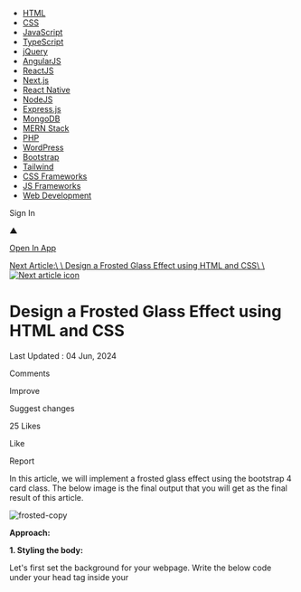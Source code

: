 - [HTML](https://www.geeksforgeeks.org/html-tutorial/)
- [CSS](https://www.geeksforgeeks.org/css-tutorial/)
- [JavaScript](https://www.geeksforgeeks.org/javascript/)
- [TypeScript](https://www.geeksforgeeks.org/typescript/)
- [jQuery](https://www.geeksforgeeks.org/jquery-tutorial/)
- [AngularJS](https://www.geeksforgeeks.org/angularjs/)
- [ReactJS](https://www.geeksforgeeks.org/react-tutorial/)
- [Next.js](https://www.geeksforgeeks.org/nextjs/)
- [React Native](https://www.geeksforgeeks.org/react-native/)
- [NodeJS](https://www.geeksforgeeks.org/nodejs/)
- [Express.js](https://www.geeksforgeeks.org/express-js/)
- [MongoDB](https://www.geeksforgeeks.org/mongodb-tutorial/)
- [MERN Stack](https://www.geeksforgeeks.org/mern-stack/)
- [PHP](https://www.geeksforgeeks.org/php-tutorial/)
- [WordPress](https://www.geeksforgeeks.org/wordpress-tutorial/)
- [Bootstrap](https://www.geeksforgeeks.org/bootstrap-5-introduction/)
- [Tailwind](https://www.geeksforgeeks.org/introduction-to-tailwind-css/)
- [CSS Frameworks](https://www.geeksforgeeks.org/css-framework/)
- [JS Frameworks](https://www.geeksforgeeks.org/javascript-libraries-and-frameworks/)
- [Web Development](https://www.geeksforgeeks.org/web-development/)

Sign In

▲

[Open In App](https://geeksforgeeksapp.page.link/?link=https://www.geeksforgeeks.org/design-a-frosted-glass-effect-using-html-and-css/?type%3Darticle%26id%3D555858&apn=free.programming.programming&isi=1641848816&ibi=org.geeksforgeeks.GeeksforGeeksDev&efr=1)

[Next Article:\\
\\
Design a Frosted Glass Effect using HTML and CSS\\
\\
![Next article icon](https://media.geeksforgeeks.org/auth-dashboard-uploads/ep_right.svg)](https://www.geeksforgeeks.org/design-a-frosted-glass-effect-using-html-and-css/)

# Design a Frosted Glass Effect using HTML and CSS

Last Updated : 04 Jun, 2024

Comments

Improve

Suggest changes

25 Likes

Like

Report

In this article, we will implement a frosted glass effect using the bootstrap 4 card class. The below image is the final output that you will get as the final result of this article.

![frosted-copy](https://media.geeksforgeeks.org/wp-content/uploads/20240604175327/frosted-copy.webp)

**Approach:**

**1\. Styling the body:**

Let's first set the background for your webpage. Write the below code under your head tag inside your <style> tag. If you have already set your background property (which you would have) then skip to the next section. If not, here you go.

CSS`
body {
     background-image: url('background.jpg');
     background-repeat: no-repeat;
     background-size: 100%;
     background-attachment: fixed;
}
`

#### [You can read about the above properties here](https://www.geeksforgeeks.org/css-background)

**2\. Frost glass card:**

Under the style tag, use the following code,

CSS`
.card {
      box-shadow: 0 0 5px 0 ;
      background: inherit;
      backdrop-filter: blur(10px);
      <!--margin: 100px; according to your need-->
}
`

So what do we have here,

- [**box-shadow**](https://www.geeksforgeeks.org/css-box-shadow-property) **:** This property is used to give a shadow-like effect to the frames of an element.
- [**background**](https://www.geeksforgeeks.org/css-background) **:** Use this to make the element transparent and have the same background as your webpage (in the body class its necessary to have "background-attachment: fixed,")
- [**backdrop-filter**](https://www.geeksforgeeks.org/css-backdrop-filter-property) **:** Use this to apply effects to the area behind an element. ( [Read this as well](https://www.geeksforgeeks.org/workaround-to-backdrop-filter-in-css)) Basically, this is the property that is reducing a lot of CSS styling here.
- [**margin**](https://www.geeksforgeeks.org/css-margins-padding) **:** Margin and padding are according to your need.

**Note:** There have been issues with Mozilla's browser Firefox and in cases, the backdrop-filter doesn't work properly, chrome and edge work fine.

**3\. <div> in body:**

HTML`
<body>
    <div class="container">
        <div class="card card-body" style="justify-content: center;">
            <!--Contents <h1 >_______</h1> -->
        </div>
    </div>
</body>
`

**Final Code:**

HTML`
<!DOCTYPE html>
<html lang="en">
<head>
    <link rel="stylesheet" href=
"https://stackpath.bootstrapcdn.com/bootstrap/4.5.2/css/bootstrap.min.css">
    <style>
        body {
            background-image: url(
"https://media.geeksforgeeks.org/wp-content/uploads/20200318142240/Bootstrap5.png");
            background-repeat: no-repeat;
            background-size: 100%;
            background-attachment: fixed;
        }

        h1 {
            color: white;
            height: 250px;
            display: flex;
            justify-content: center;
            align-items: center;
        }

        .card {
            top: 50%;
            box-shadow: 0 0 5px 0;
            background: inherit;
            backdrop-filter: blur(10px);
            margin: 100px;
            text-align: center;
        }
    </style>
</head>
<body>
    <div class="container">
        <div class="card card-body"
            style="justify-content: center;">
            <h1>GeeksforGeeks</h1>
        </div>
    </div>
</body>
</html>
`

```
<!DOCTYPE html>
```

```
<html lang="en">
```

```
​
```

```
<head>
```

```
    <link rel="stylesheet" href=
```

```
"https://stackpath.bootstrapcdn.com/bootstrap/4.5.2/css/bootstrap.min.css">
```

```
​
```

```
    <style>
```

```
        body {
```

```
            background-image: url(
```

```
"https://media.geeksforgeeks.org/wp-content/uploads/20200318142240/Bootstrap5.png");
```

```
            background-repeat: no-repeat;
```

```
            background-size: 100%;
```

```
            background-attachment: fixed;
```

```
        }
```

```

```

```
        h1 {
```

```
            color: white;
```

```
            height: 250px;
```

```
            display: flex;
```

```
            justify-content: center;
```

```
            align-items: center;
```

```
        }
```

```

```

```
        .card {
```

```
            top: 50%;
```

```
            box-shadow: 0 0 5px 0;
```

```
            background: inherit;
```

```
            backdrop-filter: blur(10px);
```

```
            margin: 100px;
```

```
            text-align: center;
```

```
        }
```

```
    </style>
```

```
</head>
```

```
​
```

```
<body>
```

```
​
```

```
    <div class="container">
```

```
        <div class="card card-body"
```

```
            style="justify-content: center;">
```

```
            <h1>GeeksforGeeks</h1>
```

```
        </div>
```

```
    </div>
```

```
</body>
```

```
​
```

```
</html>
```

**Output:**

![](https://media.geeksforgeeks.org/wp-content/cdn-uploads/20210211203420/frosted.png)

Comment


More info

[Advertise with us](https://www.geeksforgeeks.org/about/contact-us/?listicles)

[Next Article](https://www.geeksforgeeks.org/design-a-frosted-glass-effect-using-html-and-css/)

[Design a Frosted Glass Effect using HTML and CSS](https://www.geeksforgeeks.org/design-a-frosted-glass-effect-using-html-and-css/)

[![author](https://media.geeksforgeeks.org/auth/profile/onfyq0z4uiyitrfi0si7)](https://www.geeksforgeeks.org/user/kumar0rishav/)

[kumar0rishav](https://www.geeksforgeeks.org/user/kumar0rishav/)

Follow

25

Improve

Article Tags :

- [Technical Scripter](https://www.geeksforgeeks.org/category/technical-scripter/)
- [Web Technologies](https://www.geeksforgeeks.org/category/web-technologies/)
- [Web Templates](https://www.geeksforgeeks.org/category/web-technologies/web-templates/)
- [Technical Scripter 2020](https://www.geeksforgeeks.org/tag/technical-scripter-2020/)

### Similar Reads

[Design a Feedback Form using HTML and CSS\\
\\
\\
The article shows how to create the Feedback Form using HTML and CSS. A feedback form provides a structured way for users to share their opinions, suggestions, and concerns. These forms are essential for gathering feedback from users crucial for businesses and websites to understand user experiences\\
\\
3 min read](https://www.geeksforgeeks.org/design-a-feedback-form-using-html-and-css/)
[Design a Letter Hover Effect using HTML CSS and JavaScript\\
\\
\\
In this article, we will learn to implement the bouncing letter hover effect using simple HTML, CSS, and JavaScript. HTML is used to create the structure of the page, CSS is used to set the styling and JavaScript is used for animation. Approach to Create the Bouncing Letter Hover EffectHTML Code: To\\
\\
2 min read](https://www.geeksforgeeks.org/design-a-letter-hover-effect-using-html-css-and-javascript/)
[Design a Layered Image Page Template using HTML and CSS\\
\\
\\
The article provides a complete guide for creating a layered image layout using HTML and CSS. The Layered Image Page refers to a webpage design that contains layered structured visual elements using images. Here, the design contains two boxes with background images and some empty rounded boxes with\\
\\
3 min read](https://www.geeksforgeeks.org/design-a-layered-image-page-template-using-html-and-css/)
[How to Design Stitched Glowing Effect for Button using HTML and CSS ?\\
\\
\\
The stitched glowing effect is generally used in the design of classical or retro-themed websites. You can also call it a Denim effect if you use blue color for the effect as it looks similar to the classic original denim. It is one of the best effect to understand the concept of radial-gradient and\\
\\
1 min read](https://www.geeksforgeeks.org/how-to-design-stitched-glowing-effect-for-button-using-html-and-css/)
[Design a Image Hover Effect Color Transition template using HTML and CSS\\
\\
\\
The article uses HTML and CSS to create the template for an Image Hover Effect with Color Transition. This template adds an interactive element to your web design by smoothly transitioning colors when users hover over an image. You can create a dynamic effect that enhances visual engagement by utili\\
\\
2 min read](https://www.geeksforgeeks.org/design-a-image-hover-effect-color-transition-template-using-html-and-css/)
[Design Animated Google Loader using HTML and CSS\\
\\
\\
The Google Loader consists of 4 circles with blue, red, yellow, and green colors. You can easily create them using HTML and CSS, and animate them to move the same as in the final output. The animation is just translating the circle in the Y axis with .25s time delay. For non-stop and fluid animation\\
\\
2 min read](https://www.geeksforgeeks.org/design-animated-google-loader-using-html-and-css/)
[Design a Subscription Page using HTML and CSS\\
\\
\\
In this article, we will see how to design a Subscription Page using HTML and CSS. The subscription page is a popup that has an input field for email ID and a button to subscribe the newsletter. We create a card that have an input box and a submit button, enabling users to subscribe to any newslette\\
\\
2 min read](https://www.geeksforgeeks.org/design-a-subscription-page-using-html-and-css/)
[Design a Overlap Block Page Template using HTML and CSS\\
\\
\\
In this article, we will create an Overlap Block layout template using HTML & CSS. The Overlap Block Layout is a design concept where multiple elements or blocks on a webpage visually overlap with one another. This layout frequently uses CSS's z-index property to regulate the order in which item\\
\\
3 min read](https://www.geeksforgeeks.org/design-a-overlap-block-page-template-using-html-and-css/)
[Design a Offer Box With Ribbon template using HTML and CSS\\
\\
\\
To highlight special offers, discounts, or promotions, offer boxes with ribbons are a common graphic element seen in marketing and promotional materials. Usually, it is just a box or container with the offer inside that is decorated with ribbon to make it look festive and appealing. The ribbon serve\\
\\
3 min read](https://www.geeksforgeeks.org/design-a-offer-box-with-ribbon-template-using-html-and-css/)
[Design a Responsive Services Section Template using HTML and CSS\\
\\
\\
A Services Website plays a vital role in showcasing the different services that a particular company or any other contractor has to offer. In this article, we are going to build a services page, it will illustrate the different components of the services like the title, description, and learn more b\\
\\
4 min read](https://www.geeksforgeeks.org/design-a-responsive-services-section-template-using-html-and-css/)

Like25

We use cookies to ensure you have the best browsing experience on our website. By using our site, you
acknowledge that you have read and understood our
[Cookie Policy](https://www.geeksforgeeks.org/cookie-policy/) &
[Privacy Policy](https://www.geeksforgeeks.org/privacy-policy/)
Got It !


![Lightbox](https://www.geeksforgeeks.org/web-templates/design-a-frosted-glass-effect-using-html-and-css/)

Improvement

Suggest changes

Suggest Changes

Help us improve. Share your suggestions to enhance the article. Contribute your expertise and make a difference in the GeeksforGeeks portal.

![geeksforgeeks-suggest-icon](https://media.geeksforgeeks.org/auth-dashboard-uploads/suggestChangeIcon.png)

Create Improvement

Enhance the article with your expertise. Contribute to the GeeksforGeeks community and help create better learning resources for all.

![geeksforgeeks-improvement-icon](https://media.geeksforgeeks.org/auth-dashboard-uploads/createImprovementIcon.png)

Suggest Changes

min 4 words, max Words Limit:1000

## Thank You!

Your suggestions are valuable to us.

## What kind of Experience do you want to share?

[Interview Experiences](https://write.geeksforgeeks.org/posts-new?cid=e8fc46fe-75e7-4a4b-be3c-0c862d655ed0) [Admission Experiences](https://write.geeksforgeeks.org/posts-new?cid=82536bdb-84e6-4661-87c3-e77c3ac04ede) [Career Journeys](https://write.geeksforgeeks.org/posts-new?cid=5219b0b2-7671-40a0-9bda-503e28a61c31) [Work Experiences](https://write.geeksforgeeks.org/posts-new?cid=22ae3354-15b6-4dd4-a5b4-5c7a105b8a8f) [Campus Experiences](https://write.geeksforgeeks.org/posts-new?cid=c5e1ac90-9490-440a-a5fa-6180c87ab8ae) [Competitive Exam Experiences](https://write.geeksforgeeks.org/posts-new?cid=5ebb8fe9-b980-4891-af07-f2d62a9735f2)

Login Modal \| GeeksforGeeks

# Log in

New user ?Register Now

Continue with Google

or

Username or Email

Password

Remember me

Forgot Password

[iframe](https://www.google.com/recaptcha/api2/anchor?ar=1&k=6LexF0sUAAAAADiQjz9BMiSrqplrItl-tWYDSfWa&co=aHR0cHM6Ly93d3cuZ2Vla3Nmb3JnZWVrcy5vcmc6NDQz&hl=en&v=GUGrl5YkSwpBsxsF3eY665Ye&size=normal&cb=2qff5j9olqto)

Sign In

By creating this account, you agree to our [Privacy Policy](https://www.geeksforgeeks.org/privacy-policy/) & [Cookie Policy.](https://www.geeksforgeeks.org/legal/privacy-policy/#:~:text=the%20appropriate%20measures.-,COOKIE%20POLICY,-A%20cookie%20is)

# Create Account

Already have an account ?Log in

Continue with Google

or

Username or Email

Password

Institution / Organization

```

```

[iframe](https://www.google.com/recaptcha/api2/anchor?ar=1&k=6LexF0sUAAAAADiQjz9BMiSrqplrItl-tWYDSfWa&co=aHR0cHM6Ly93d3cuZ2Vla3Nmb3JnZWVrcy5vcmc6NDQz&hl=en&v=GUGrl5YkSwpBsxsF3eY665Ye&size=normal&cb=jkhnkrtax9ap)

Sign Up

\*Please enter your email address or userHandle.

Back to Login

Reset Password

[iframe](https://www.google.com/recaptcha/api2/anchor?ar=1&k=6LdMFNUZAAAAAIuRtzg0piOT-qXCbDF-iQiUi9KY&co=aHR0cHM6Ly93d3cuZ2Vla3Nmb3JnZWVrcy5vcmc6NDQz&hl=en&v=GUGrl5YkSwpBsxsF3eY665Ye&size=invisible&cb=9m4ntnfhhdfb)